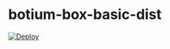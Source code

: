 # botium-box-basic-dist

[![Deploy](https://www.herokucdn.com/deploy/button.svg)](https://heroku.com/deploy)
